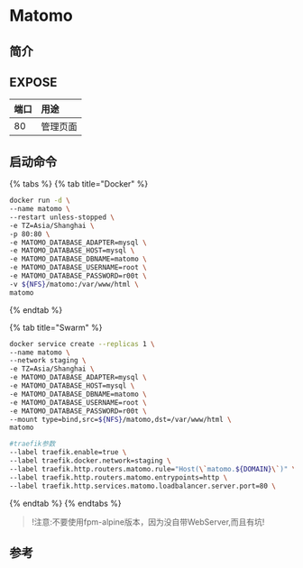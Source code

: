# Matomo

## 简介



## EXPOSE

| 端口 | 用途 |
| :--- | :--- |
| 80 | 管理页面 |



## 启动命令

{% tabs %}
{% tab title="Docker" %}
```bash
docker run -d \
--name matomo \
--restart unless-stopped \
-e TZ=Asia/Shanghai \
-p 80:80 \
-e MATOMO_DATABASE_ADAPTER=mysql \
-e MATOMO_DATABASE_HOST=mysql \
-e MATOMO_DATABASE_DBNAME=matomo \
-e MATOMO_DATABASE_USERNAME=root \
-e MATOMO_DATABASE_PASSWORD=r00t \
-v ${NFS}/matomo:/var/www/html \
matomo
```
{% endtab %}

{% tab title="Swarm" %}
```bash
docker service create --replicas 1 \
--name matomo \
--network staging \
-e TZ=Asia/Shanghai \
-e MATOMO_DATABASE_ADAPTER=mysql \
-e MATOMO_DATABASE_HOST=mysql \
-e MATOMO_DATABASE_DBNAME=matomo \
-e MATOMO_DATABASE_USERNAME=root \
-e MATOMO_DATABASE_PASSWORD=r00t \
--mount type=bind,src=${NFS}/matomo,dst=/var/www/html \
matomo

#traefik参数
--label traefik.enable=true \
--label traefik.docker.network=staging \
--label traefik.http.routers.matomo.rule="Host(\`matomo.${DOMAIN}\`)" \
--label traefik.http.routers.matomo.entrypoints=http \
--label traefik.http.services.matomo.loadbalancer.server.port=80 \
```
{% endtab %}
{% endtabs %}

> !注意:不要使用fpm-alpine版本，因为没自带WebServer,而且有坑!

## 参考

